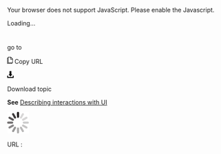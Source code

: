 Your browser does not support JavaScript. Please enable the Javascript.

Loading...

# 

go to

![Copy URL](go-to_files/Copy.png)
Copy URL

![Download](go-to_files/Download.png)

Download topic

**See** [Describing interactions with UI](https://worldready.cloudapp.net/Styleguide/Read?id=2700&topicid=26472)

![In progress](go-to_files/activity-large.gif)

URL :
